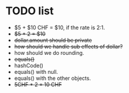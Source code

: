 # TODO list

- $5 + $10 CHF = $10, if the rate is 2:1.
- ~~$5 * 2 = $10~~
- ~~dollar.amount should be private~~
- ~~how should we handle sub effects of dollar?~~
- how should we do rounding.
- ~~equals()~~
- hashCode()
- equals() with null.
- equals() with the other objects.
- ~~5CHF * 2 = 10 CHF~~
